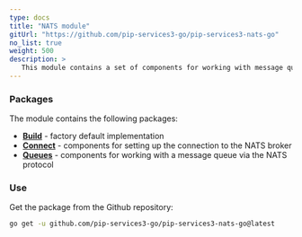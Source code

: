 ```yaml
---
type: docs
title: "NATS module"
gitUrl: "https://github.com/pip-services3-go/pip-services3-nats-go"
no_list: true
weight: 500
description: > 
   This module contains a set of components for working with message queues via a NATS server [https://nats.io/](https://nats.io/).
---
```


### Packages

The module contains the following packages:
- [**Build**](build) - factory default implementation
- [**Connect**](connect) - components for setting up the connection to the NATS broker
- [**Queues**](queues) - components for working with a message queue via the NATS protocol


### Use

Get the package from the Github repository:
```bash
go get -u github.com/pip-services3-go/pip-services3-nats-go@latest
```
